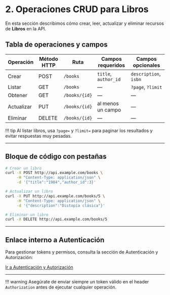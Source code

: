 # 2. Operaciones CRUD para Libros

En esta sección describimos cómo crear, leer, actualizar y eliminar recursos de **Libros** en la API.

## Tabla de operaciones y campos

| Operación | Método HTTP | Ruta             | Campos requeridos       | Campos opcionales       |
| --------- | ----------- | ---------------- | ----------------------- | ----------------------- |
| Crear     | POST        | `/books`         | `title`, `author_id`    | `description`, `isbn`   |
| Listar    | GET         | `/books`         | —                       | `?page`, `?limit`       |
| Obtener   | GET         | `/books/{id}`    | —                       | —                       |
| Actualizar| PUT         | `/books/{id}`    | al menos un campo       | —                       |
| Eliminar  | DELETE      | `/books/{id}`    | —                       | —                       |

!!! tip
    Al listar libros, usa `?page=` y `?limit=` para paginar los resultados y evitar respuestas muy pesadas.

---

## Bloque de código con pestañas

```bash tabs="Crear","Actualizar","Eliminar"
# Crear un libro
curl -X POST http://api.example.com/books \
     -H "Content-Type: application/json" \
     -d '{"title":"1984","author_id":3}'

# Actualizar un libro
curl -X PUT http://api.example.com/books/5 \
     -H "Content-Type: application/json" \
     -d '{"description":"Distopía clásica"}'

# Eliminar un libro
curl -X DELETE http://api.example.com/books/5
```

---

## Enlace interno a Autenticación

Para gestionar tokens y permisos, consulta la sección de Autenticación y Autorización:

[Ir a Autenticación y Autorización](3-autenticacion.md)

---


!!! warning
    Asegúrate de enviar siempre un token válido en el header `Authorization` antes de ejecutar cualquier operación.
